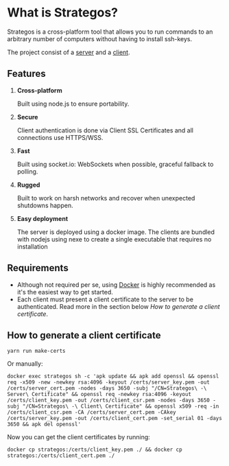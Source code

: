 # What is Strategos?

Strategos is a cross-platform tool that allows you to run commands to an arbitrary number of computers without having to install ssh-keys.

The project consist of a [server](https://github.com/hector-del-rio/strategos-server) and a [client](https://github.com/hector-del-rio/strategos-client).

## Features

1. **Cross-platform**

   Built using node.js to ensure portability.

2. **Secure**

   Client authentication is done via Client SSL Certificates and all connections use HTTPS/WSS.
   
3. **Fast**

   Built using socket.io: WebSockets when possible, graceful fallback to polling. 

4. **Rugged**
 
   Built to work on harsh networks and recover when unexpected shutdowns happen.

4. **Easy deployment**
 
   The server is deployed using a docker image. The clients are bundled with nodejs using nexe to create a single executable that requires no installation

## Requirements

- Although not required per se, using [Docker](https://www.docker.com/get-docker) is highly recommended as it's the easiest way to get started.
- Each client must present a client certificate to the server to be authenticated. Read more in the section below *How to generate a client certificate*.

## How to generate a client certificate

```
yarn run make-certs
```

Or manually:

```
docker exec strategos sh -c 'apk update && apk add openssl && openssl req -x509 -new -newkey rsa:4096 -keyout /certs/server_key.pem -out /certs/server_cert.pem -nodes -days 3650 -subj "/CN=Strategos\ -\ Server\ Certificate" && openssl req -newkey rsa:4096 -keyout /certs/client_key.pem -out /certs/client_csr.pem -nodes -days 3650 -subj "/CN=Strategos\ -\ Client\ Certificate" && openssl x509 -req -in /certs/client_csr.pem -CA /certs/server_cert.pem -CAkey /certs/server_key.pem -out /certs/client_cert.pem -set_serial 01 -days 3650 && apk del openssl'
```

Now you can get the client certificates by running:

```
docker cp strategos:/certs/client_key.pem ./ && docker cp strategos:/certs/client_cert.pem ./
```
